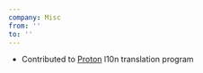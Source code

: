 ```yaml
---
company: Misc
from: ''
to: ''
---
```


- Contributed to [Proton](https://proton.me/) l10n translation program